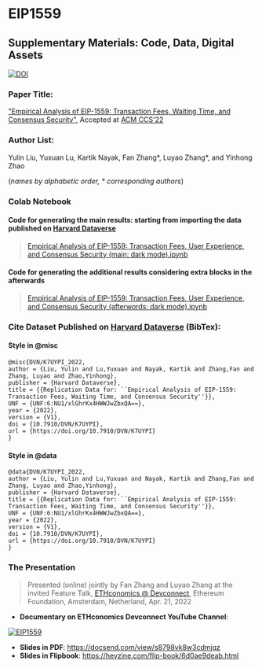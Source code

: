 # EIP1559
## Supplementary Materials: Code, Data, Digital Assets
[![DOI](https://zenodo.org/badge/DOI/10.5281/zenodo.6478038.svg)](https://doi.org/10.5281/zenodo.6478038)
### Paper Title:

["Empirical Analysis of EIP-1559: Transaction Fees, Waiting Time, and Consensus Security"](https://arxiv.org/abs/2201.05574), Accepted at [ACM CCS'22](https://www.sigsac.org/ccs/CCS2022/call-for-papers.html)

### Author List:

Yulin Liu, Yuxuan Lu, Kartik Nayak, Fan Zhang\*, Luyao Zhang\*, and Yinhong Zhao

(*names by alphabetic order, \* corresponding authors*)

### Colab Notebook
#### Code for generating the main results: starting from importing the data published on [Harvard Dataverse](https://doi.org/10.7910/DVN/K7UYPI)
> [Empirical Analysis of EIP-1559: Transaction Fees, User Experience, and Consensus Security (main: dark mode).ipynb](https://colab.research.google.com/drive/1ZCklHeCyWwR07F9arfrLvboNDCDhbzm3?usp=sharing)
> 
#### Code for generating the additional results considering extra blocks in the afterwards
> [Empirical Analysis of EIP-1559: Transaction Fees, User Experience, and Consensus Security (afterwords: dark mode).ipynb](https://colab.research.google.com/drive/13Z_epFrZJHtQjXb24Y4JuYDnw8YUPw3l?usp=sharing)

### Cite Dataset Published on [Harvard Dataverse](https://doi.org/10.7910/DVN/K7UYPI) (BibTex):
#### Style in @misc

```
@misc{DVN/K7UYPI_2022,
author = {Liu, Yulin and Lu,Yuxuan and Nayak, Kartik and Zhang,Fan and Zhang, Luyao and Zhao,Yinhong},
publisher = {Harvard Dataverse},
title = {{Replication Data for: ``Empirical Analysis of EIP-1559: Transaction Fees, Waiting Time, and Consensus Security''}},
UNF = {UNF:6:NU1/xlGhrKx4HWWJwZbxQA==},
year = {2022},
version = {V1},
doi = {10.7910/DVN/K7UYPI},
url = {https://doi.org/10.7910/DVN/K7UYPI}
}
```

#### Style in @data

```
@data{DVN/K7UYPI_2022,
author = {Liu, Yulin and Lu,Yuxuan and Nayak, Kartik and Zhang,Fan and Zhang, Luyao and Zhao,Yinhong},
publisher = {Harvard Dataverse},
title = {{Replication Data for: ``Empirical Analysis of EIP-1559: Transaction Fees, Waiting Time, and Consensus Security''}},
UNF = {UNF:6:NU1/xlGhrKx4HWWJwZbxQA==},
year = {2022},
version = {V1},
doi = {10.7910/DVN/K7UYPI},
url = {https://doi.org/10.7910/DVN/K7UYPI}
}
```
### The Presentation
> Presented (online) jointly by Fan Zhang and Luyao Zhang at the invited Feature Talk, [ETHconomics @ Devconnect](https://ef-events.notion.site/ETHconomics-Devconnect-676d73f791684e18bfae35bbc9e1fa90), Ethereum Foundation, Amsterdam, Netherland, Apr. 21, 2022
- **Documentary on ETHconomics Devconnect YouTube Channel**:

[![EIP1559](https://github.com/SciEcon/EIP1559/blob/main/Presentation/ETHconomics%20%40%20Devconnect%202022.png)](https://www.youtube.com/watch?v=QetFrMDBFWY)


- **Slides in PDF**: https://docsend.com/view/s8798vk8w3cdmjqz
- **Slides in Flipbook**: https://heyzine.com/flip-book/6d0ae9deab.html
